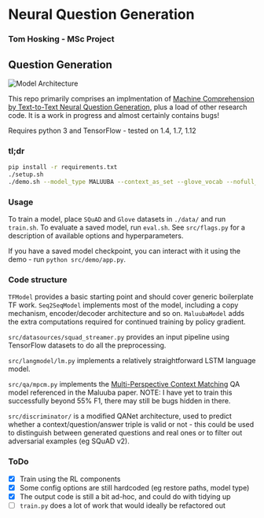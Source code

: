 # Neural Question Generation

### Tom Hosking - MSc Project

## Question Generation

![Model Architecture](https://github.com/bloomsburyai/question-generation/raw/master/docs/qgen_arch-1.jpg "Model Architecture")


This repo primarily comprises an implmentation of [Machine Comprehension by Text-to-Text Neural Question Generation](https://arxiv.org/pdf/1705.02012.pdf), plus a load of other research code. It is a work in progress and almost certainly contains bugs!

Requires python 3 and TensorFlow - tested on 1.4, 1.7, 1.12

### tl;dr

```bash
pip install -r requirements.txt
./setup.sh
./demo.sh --model_type MALUUBA --context_as_set --glove_vocab --nofull_context_encoding
```

### Usage

To train a model, place `SQuAD` and `Glove` datasets in `./data/` and run `train.sh`. To evaluate a saved model, run `eval.sh`. See `src/flags.py` for a description of available options and hyperparameters.

If you have a saved model checkpoint, you can interact with it using the demo - run `python src/demo/app.py`.

### Code structure

`TFModel` provides a basic starting point and should cover generic boilerplate TF work. `Seq2SeqModel` implements most of the model, including a copy mechanism, encoder/decoder architecture and so on. `MaluubaModel` adds the extra computations required for continued training by policy gradient.

`src/datasources/squad_streamer.py` provides an input pipeline using TensorFlow datasets to do all the preprocessing.

`src/langmodel/lm.py` implements a relatively straightforward LSTM language model.

`src/qa/mpcm.py` implements the [Multi-Perspective Context Matching](https://arxiv.org/pdf/1612.04211.pdf) QA model referenced in the Maluuba paper. NOTE: I have yet to train this successfully beyond 55% F1, there may still be bugs hidden in there.

`src/discriminator/` is a modified QANet architecture, used to predict whether a context/question/answer triple is valid or not - this could be used to distinguish between generated questions and real ones or to filter out adversarial examples (eg SQuAD v2).

### ToDo

 - [x] Train using the RL components
 - [x] Some config options are still hardcoded (eg restore paths, model type)
 - [x] The output code is still a bit ad-hoc, and could do with tidying up
 - [ ] `train.py` does a lot of work that would ideally be refactored out
